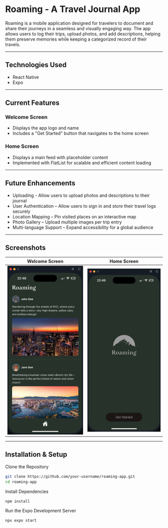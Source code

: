 # Roaming - A Travel Journal App  

Roaming is a mobile application designed for travelers to document and share their journeys in a seamless and visually engaging way. The app allows users to log their trips, upload photos, and add descriptions, helping them preserve memories while keeping a categorized record of their travels.

---

## Technologies Used  

- React Native
- Expo 

---

## Current Features  

### Welcome Screen  
- Displays the app logo and name  
- Includes a "Get Started" button that navigates to the home screen  

### Home Screen  
- Displays a main feed with placeholder content  
- Implemented with FlatList for scalable and efficient content loading  

---

## Future Enhancements  

- Uploading - Allow users to upload photos and descriptions to their journal
- User Authentication – Allow users to sign in and store their travel logs securely  
- Location Mapping – Pin visited places on an interactive map  
- Photo Gallery – Upload multiple images per trip entry  
- Multi-language Support – Expand accessibility for a global audience  

---

## Screenshots  

| Welcome Screen | Home Screen |  
|---------------|------------|  
| ![Welcome](assets/images/screenshots/home-screen.png) | ![Home](assets/images/screenshots/welcome-screen.png) |  

---

## Installation & Setup  

Clone the Repository  
```sh
git clone https://github.com/your-username/roaming-app.git
cd roaming-app
```
Install Dependencies
```sh
npm install
```
Run the Expo Development Server
```sh
npx expo start
```
